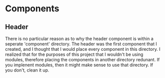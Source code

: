 # Components
## Header 
There is no particular reason as to why the header component is within a seperate 'component' directory. The header was the first component that I created, and I thought that I would place every component in this directory. I realized that for the purposes of this project that I wouldn't be using modules, therefore placing the components in another directory redunant. If you implenent modules, then it might make sense to use that directory. If you don't, clean it up. 

